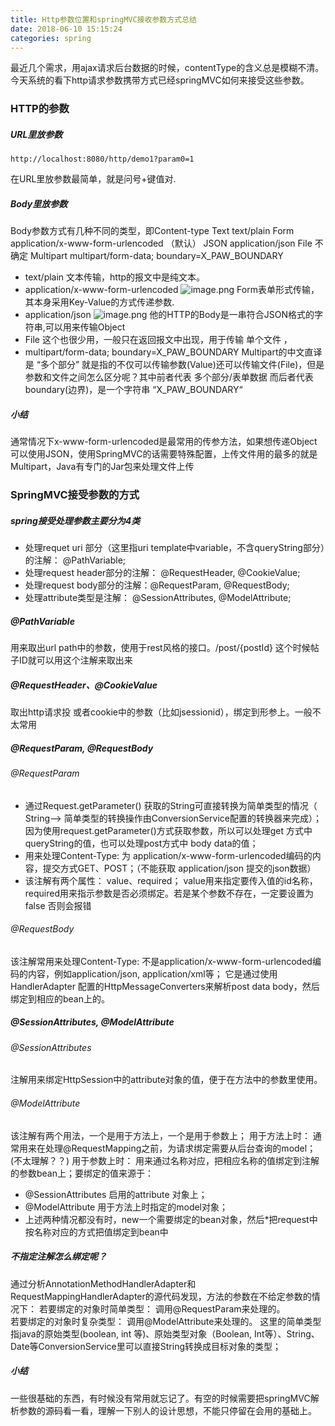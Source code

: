 ```yaml
---
title: Http参数位置和springMVC接收参数方式总结
date: 2018-06-10 15:15:24
categories: spring
---
```

最近几个需求，用ajax请求后台数据的时候，contentType的含义总是模糊不清。今天系统的看下http请求参数携带方式已经springMVC如何来接受这些参数。
<!-- more -->
### HTTP的参数
##### URL里放参数
```
http://localhost:8080/http/demo1?param0=1
```
在URL里放参数最简单，就是问号+键值对.
##### Body里放参数
Body参数方式有几种不同的类型，即Content-type
Text	  text/plain
Form	application/x-www-form-urlencoded   （默认）
JSON	application/json
File	不确定
Multipart	multipart/form-data; boundary=X_PAW_BOUNDARY
- text/plain 文本传输，http的报文中是纯文本。
- application/x-www-form-urlencoded 
![image.png](https://upload-images.jianshu.io/upload_images/7027953-46ed5bcae63a461d.png?imageMogr2/auto-orient/strip%7CimageView2/2/w/1240)
	Form表单形式传输，其本身采用Key-Value的方式传递参数.
- application/json
![image.png](https://upload-images.jianshu.io/upload_images/7027953-f88677862f27e33e.png?imageMogr2/auto-orient/strip%7CimageView2/2/w/1240)
	他的HTTP的Body是一串符合JSON格式的字符串,可以用来传输Object
- File 
	这个也很少用，一般只在返回报文中出现，用于传输 单个文件 ，
- multipart/form-data; boundary=X_PAW_BOUNDARY
	Multipart的中文直译是 “多个部分” 就是指的不仅可以传输参数(Value)还可以传输文件(File)，但是参数和文件之间怎么区分呢？其中前者代表 多个部分/表单数据 而后者代表boundary(边界)，是一个字符串 “X_PAW_BOUNDARY“
	
##### 小结
通常情况下x-www-form-urlencoded是最常用的传参方法，如果想传递Object可以使用JSON，使用SpringMVC的话需要特殊配置，上传文件用的最多的就是Multipart，Java有专门的Jar包来处理文件上传


### SpringMVC接受参数的方式
##### spring接受处理参数主要分为4类
- 处理requet uri 部分（这里指uri template中variable，不含queryString部分）的注解：   @PathVariable;
- 处理request header部分的注解：   @RequestHeader, @CookieValue;
- 处理request body部分的注解：@RequestParam,  @RequestBody;
- 处理attribute类型是注解： @SessionAttributes, @ModelAttribute;

#####  @PathVariable
用来取出url path中的参数，使用于rest风格的接口。/post/{postId}  这个时候帖子ID就可以用这个注解来取出来

##### @RequestHeader、@CookieValue
取出http请求投 或者cookie中的参数（比如jsessionid），绑定到形参上。一般不太常用

##### @RequestParam, @RequestBody

###### @RequestParam
- 通过Request.getParameter() 获取的String可直接转换为简单类型的情况（ String--> 简单类型的转换操作由ConversionService配置的转换器来完成）；因为使用request.getParameter()方式获取参数，所以可以处理get 方式中queryString的值，也可以处理post方式中 body data的值；
- 用来处理Content-Type: 为 application/x-www-form-urlencoded编码的内容，提交方式GET、POST；（不能获取 application/json 提交的json数据）
- 该注解有两个属性： value、required； value用来指定要传入值的id名称，required用来指示参数是否必须绑定。若是某个参数不存在，一定要设置为false 否则会报错

###### @RequestBody
该注解常用来处理Content-Type: 不是application/x-www-form-urlencoded编码的内容，例如application/json, application/xml等；
它是通过使用HandlerAdapter 配置的HttpMessageConverters来解析post data body，然后绑定到相应的bean上的。

##### @SessionAttributes, @ModelAttribute

###### @SessionAttributes
注解用来绑定HttpSession中的attribute对象的值，便于在方法中的参数里使用。

###### @ModelAttribute
该注解有两个用法，一个是用于方法上，一个是用于参数上；
用于方法上时：  通常用来在处理@RequestMapping之前，为请求绑定需要从后台查询的model；(不太理解？？)
用于参数上时： 用来通过名称对应，把相应名称的值绑定到注解的参数bean上；要绑定的值来源于：
- @SessionAttributes 启用的attribute 对象上；
- @ModelAttribute 用于方法上时指定的model对象；
- 上述两种情况都没有时，new一个需要绑定的bean对象，然后*把request中按名称对应的方式把值绑定到bean中

##### 不指定注解怎么绑定呢？
通过分析AnnotationMethodHandlerAdapter和RequestMappingHandlerAdapter的源代码发现，方法的参数在不给定参数的情况下：
若要绑定的对象时简单类型：  调用@RequestParam来处理的。  
若要绑定的对象时复杂类型：  调用@ModelAttribute来处理的。
这里的简单类型指java的原始类型(boolean, int 等)、原始类型对象（Boolean, Int等）、String、Date等ConversionService里可以直接String转换成目标对象的类型；

##### 小结
一些很基础的东西，有时候没有常用就忘记了。有空的时候需要把springMVC解析参数的源码看一看，理解一下别人的设计思想，不能只停留在会用的基础上。



